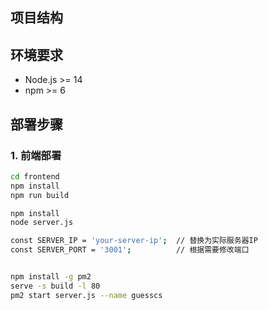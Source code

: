 
## 项目结构

## 环境要求
- Node.js >= 14
- npm >= 6

## 部署步骤

### 1. 前端部署
```bash
cd frontend
npm install
npm run build

npm install
node server.js

const SERVER_IP = 'your-server-ip';  // 替换为实际服务器IP
const SERVER_PORT = '3001';          // 根据需要修改端口


npm install -g pm2
serve -s build -l 80
pm2 start server.js --name guesscs